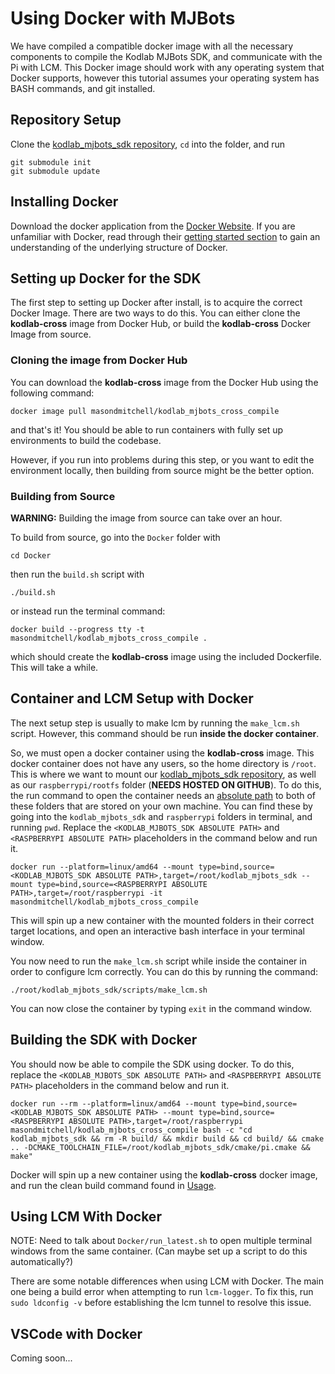 # Using Docker with MJBots
We have compiled a compatible docker image with all the necessary components to compile the Kodlab MJBots SDK, and communicate with the Pi with LCM. This Docker image should work with any operating system that Docker supports, however this tutorial assumes your operating system has BASH commands, and git installed.

## Repository Setup
Clone the [kodlab_mjbots_sdk repository](https://github.com/KodlabPenn/kodlab_mjbots_sdk), `cd` into the folder, and run
```console
git submodule init
git submodule update
```

## Installing Docker
Download the docker application from the [Docker Website](https://docs.docker.com/get-docker/). If you are unfamiliar with Docker, read through their [getting started section](https://docs.docker.com/get-started/)  to gain an understanding of the underlying structure of Docker. 

## Setting up Docker for the SDK
The first step to setting up Docker after install, is to acquire the correct Docker Image. There are two ways to do this. You can either clone the **kodlab-cross** image from Docker Hub, or build the **kodlab-cross** Docker Image from source. 

### Cloning the image from Docker Hub

You can download the **kodlab-cross** image from the Docker Hub using the following command:

```console
docker image pull masondmitchell/kodlab_mjbots_cross_compile
```

and that's it! You should be able to run containers with fully set up environments to build the codebase. 

However, if you run into problems during this step, or you want to edit the environment locally, then building from source might be the better option. 

### Building from Source
**WARNING:** Building the image from source can take over an hour. 

To build from source, go into the `Docker` folder with 
```console
cd Docker
``` 
then run the `build.sh` script with
```console
./build.sh
```
or instead run the terminal command:
```console
docker build --progress tty -t masondmitchell/kodlab_mjbots_cross_compile .
```
which should create the **kodlab-cross** image using the included Dockerfile. This will take a while.

## Container and LCM Setup with Docker

The next setup step is usually to make lcm by running the `make_lcm.sh` script. However, this command should be run **inside the docker container**. 

So, we must open a docker container using the **kodlab-cross** image. This docker container does not have any users, so the home directory is `/root`. This is where we want to mount our [kodlab_mjbots_sdk repository](https://github.com/KodlabPenn/kodlab_mjbots_sdk), as well as our `raspberrypi/rootfs` folder (**NEEDS HOSTED ON GITHUB**). To do this, the run command to open the container needs an [absolute path](https://www.computerhope.com/issues/ch001708.htm) to both of these folders that are stored on your own machine. You can find these by going into the `kodlab_mjbots_sdk` and `raspberrypi` folders in terminal, and running `pwd`. Replace the `<KODLAB_MJBOTS_SDK ABSOLUTE PATH>` and `<RASPBERRYPI ABSOLUTE PATH>` placeholders in the command below and run it.

```console
docker run --platform=linux/amd64 --mount type=bind,source=<KODLAB_MJBOTS_SDK ABSOLUTE PATH>,target=/root/kodlab_mjbots_sdk --mount type=bind,source=<RASPBERRYPI ABSOLUTE PATH>,target=/root/raspberrypi -it masondmitchell/kodlab_mjbots_cross_compile
```

This will spin up a new container with the mounted folders in their correct target locations, and open an interactive bash interface in your terminal window. 

You now need to run the `make_lcm.sh` script while inside the container in order to configure lcm correctly. You can do this by running the command:

```console
./root/kodlab_mjbots_sdk/scripts/make_lcm.sh
```

You can now close the container by typing `exit` in the command window. 

## Building the SDK with Docker

You should now be able to compile the SDK using docker. To do this, replace the `<KODLAB_MJBOTS_SDK ABSOLUTE PATH>` and `<RASPBERRYPI ABSOLUTE PATH>` placeholders in the command below and run it.

```console
docker run --rm --platform=linux/amd64 --mount type=bind,source=<KODLAB_MJBOTS_SDK ABSOLUTE PATH> --mount type=bind,source=<RASPBERRYPI ABSOLUTE PATH>,target=/root/raspberrypi masondmitchell/kodlab_mjbots_cross_compile bash -c "cd kodlab_mjbots_sdk && rm -R build/ && mkdir build && cd build/ && cmake .. -DCMAKE_TOOLCHAIN_FILE=/root/kodlab_mjbots_sdk/cmake/pi.cmake && make"
```

Docker will spin up a new container using the **kodlab-cross** docker image, and run the clean build command found in [Usage](https://kodlab-mjbots-sdk.readthedocs.io/en/latest/usage/#building).

## Using LCM With Docker
NOTE: Need to talk about `Docker/run_latest.sh` to open multiple terminal windows from the same container. (Can maybe set up a script to do this automatically?)

There are some notable differences when using LCM with Docker. The main one being a build error when attempting to run `lcm-logger`. To fix this, run `sudo ldconfig -v` before establishing the lcm tunnel to resolve this issue. 

## VSCode with Docker
 Coming soon...
